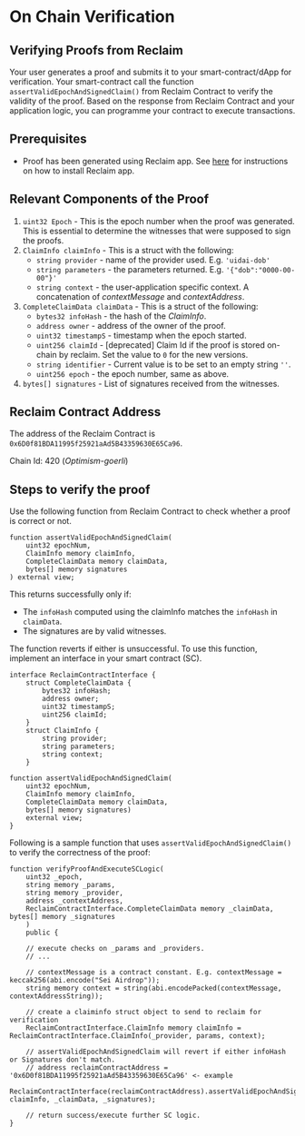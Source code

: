 # On Chain Verification

## Verifying Proofs from Reclaim

Your user generates a proof and submits it to your smart-contract/dApp for verification. Your smart-contract call the function `assertValidEpochAndSignedClaim()` from Reclaim Contract to verify the validity of the proof. Based on the response from Reclaim Contract and your application logic, you can programme your contract to execute transactions.

## Prerequisites

* Proof has been generated using Reclaim app. See [here](../../installing-reclaim-wallet.md) for instructions on how to install Reclaim app.

## Relevant Components of the Proof

1. `uint32 Epoch` - This is the epoch number when the proof was generated. This is essential to determine the witnesses that were supposed to sign the proofs.
2. `ClaimInfo claimInfo` - This is a struct with the following:
   * `string provider` - name of the provider used. E.g. `'uidai-dob'`
   * `string parameters` - the parameters returned. E.g. `'{"dob":"0000-00-00"}'`
   * `string context` - the user-application specific context. A concatenation of _contextMessage_ and _contextAddress_.
3. `CompleteClaimData claimData` - This is a struct of the following:
   * `bytes32 infoHash` - the hash of the _ClaimInfo_.
   * `address owner` - address of the owner of the proof.
   * `uint32 timestampS` - timestamp when the epoch started.
   * `uint256 claimId` - \[deprecated] Claim Id if the proof is stored on-chain by reclaim. Set the value to `0` for the new versions.
   * `string identifier` - Current value is to be set to an empty string `''`.
   * `uint256 epoch` - the epoch number, same as above.
4. `bytes[] signatures` - List of signatures received from the witnesses.

## Reclaim Contract Address

The address of the Reclaim Contract is `0x6D0f81BDA11995f25921aAd5B43359630E65Ca96`.

Chain Id: 420 (_Optimism-goerli_)

## Steps to verify the proof

Use the following function from Reclaim Contract to check whether a proof is correct or not.

```solidity
function assertValidEpochAndSignedClaim(
    uint32 epochNum, 
    ClaimInfo memory claimInfo, 
    CompleteClaimData memory claimData, 
    bytes[] memory signatures
) external view;
```

This returns successfully only if:

* The `infoHash` computed using the claimInfo matches the `infoHash` in `claimData`.
* The signatures are by valid witnesses.

The function reverts if either is unsuccessful. To use this function, implement an interface in your smart contract (SC).

```solidity
interface ReclaimContractInterface {
    struct CompleteClaimData {
		bytes32 infoHash;
		address owner;
		uint32 timestampS;
		uint256 claimId;
	}
	struct ClaimInfo {
		string provider;
		string parameters;
		string context;
	}

function assertValidEpochAndSignedClaim(
    uint32 epochNum, 
    ClaimInfo memory claimInfo, 
    CompleteClaimData memory claimData, 
    bytes[] memory signatures) 
    external view;
}
```

Following is a sample function that uses `assertValidEpochAndSignedClaim()` to verify the correctness of the proof:

```solidity
function verifyProofAndExecuteSCLogic(
    uint32 _epoch, 
    string memory _params, 
    string memory _provider, 
    address _contextAddress, 
    ReclaimContractInterface.CompleteClaimData memory _claimData, bytes[] memory _signatures
    ) 
    public {

    // execute checks on _params and _providers.
    // ...

    // contextMessage is a contract constant. E.g. contextMessage = keccak256(abi.encode("Sei Airdrop"));
    string memory context = string(abi.encodePacked(contextMessage, contextAddressString));

    // create a claiminfo struct object to send to reclaim for verification
    ReclaimContractInterface.ClaimInfo memory claimInfo = ReclaimContractInterface.ClaimInfo(_provider, params, context);

    // assertValidEpochAndSignedClaim will revert if either infoHash or Signatures don't match.
    // address reclaimContractAddress = '0x6D0f81BDA11995f25921aAd5B43359630E65Ca96' <- example
    ReclaimContractInterface(reclaimContractAddress).assertValidEpochAndSignedClaim(_epoch, claimInfo, _claimData, _signatures);

    // return success/execute further SC logic.
}
```
